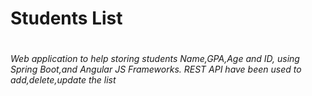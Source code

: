 <h1> Students List <h1> 
<h6>
Web application to help storing students Name,GPA,Age and ID,  using Spring Boot,and Angular JS Frameworks. 
REST API have been used to add,delete,update the list 
</h6>


